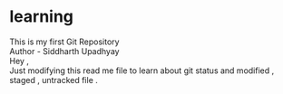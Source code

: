# learning
This is my first Git Repository
<br>
Author - Siddharth Upadhyay
<br>
Hey ,<br>
Just modifying this read me file to learn about git status and modified , staged , untracked file .<br>
